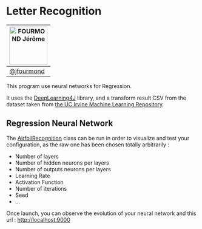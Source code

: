 # Letter Recognition

[<img alt="FOURMOND Jérôme" src="https://avatars2.githubusercontent.com/u/15089371" width="100">](https://github.com/jfourmond) |
------------------------|
[@jfourmond](https://github.com/jfourmond	) |

This program use neural networks for Regression.

It uses the [DeepLearning4J](https://deeplearning4j.org/) library, and a transform result CSV from the dataset taken from [the UC Irvine Machine Learning Repository](http://archive.ics.uci.edu/ml/).

## Regression Neural Network

The [AirfoilRecognition](https://github.com/jfourmond/AirfoilRegression/blob/master/src/main/java/AirfoilRegression.java) class can be run in order to visualize and test your configuration, as the raw one has been chosen totally arbitrarily :
- Number of layers
- Number of hidden neurons per layers
- Number of outputs neurons per layers
- Learning Rate
- Activation Function
- Number of iterations
- Seed
- ...

Once launch, you can observe the evolution of your neural network and this url : [http://localhost:9000](http://localhost:9000)